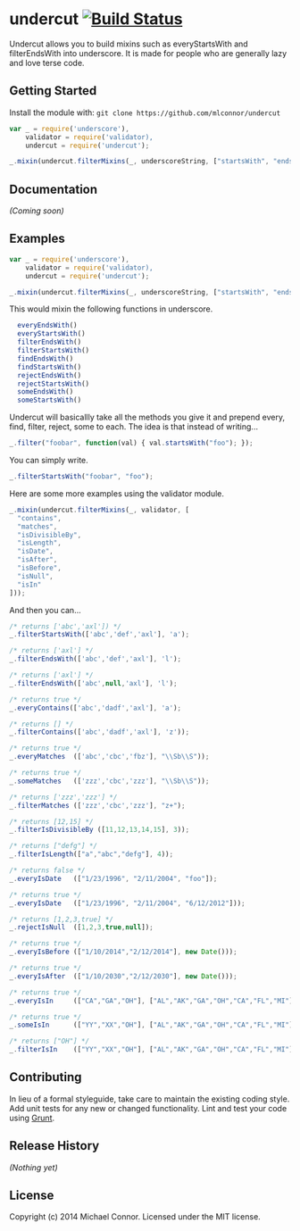 # undercut [![Build Status](https://secure.travis-ci.org/mlconnor/undercut.png?branch=master)](http://travis-ci.org/mlconnor/undercut)

Undercut allows you to build mixins such as everyStartsWith and filterEndsWith into underscore.  It is made for people who are generally lazy and love terse code.

## Getting Started
Install the module with: `git clone https://github.com/mlconnor/undercut`

```javascript
var _ = require('underscore'),
    validator = require('validator),
    undercut = require('undercut');

_.mixin(undercut.filterMixins(_, underscoreString, ["startsWith", "endsWith"]));
```

## Documentation
_(Coming soon)_

## Examples

```js
var _ = require('underscore'),
    validator = require('validator),
    undercut = require('undercut');

_.mixin(undercut.filterMixins(_, underscoreString, ["startsWith", "endsWith"]));
```
This would mixin the following functions in underscore.

```js
  everyEndsWith()
  everyStartsWith()
  filterEndsWith()
  filterStartsWith()
  findEndsWith()
  findStartsWith()
  rejectEndsWith()
  rejectStartsWith()
  someEndsWith()
  someStartsWith() 
```

Undercut will basicallly take all the methods you give it and prepend every, find, filter, reject, some to each.  The idea is that instead of writing...

```js
_.filter("foobar", function(val) { val.startsWith("foo"); });
```

You can simply write.

```js
_.filterStartsWith("foobar", "foo");
```

Here are some more examples using the validator module.

```js
_.mixin(undercut.filterMixins(_, validator, [
  "contains",
  "matches",
  "isDivisibleBy",
  "isLength",
  "isDate",
  "isAfter",
  "isBefore",
  "isNull",
  "isIn"
]));
```

And then you can...

```js
/* returns ['abc','axl']) */
_.filterStartsWith(['abc','def','axl'], 'a');

/* returns ['axl'] */
_.filterEndsWith(['abc','def','axl'], 'l');

/* returns ['axl'] */
_.filterEndsWith(['abc',null,'axl'], 'l');

/* returns true */
_.everyContains(['abc','dadf','axl'], 'a');

/* returns [] */
_.filterContains(['abc','dadf','axl'], 'z'));

/* returns true */
_.everyMatches  (['abc','cbc','fbz'], "\\Sb\\S"));

/* returns true */
_.someMatches   (['zzz','cbc','zzz'], "\\Sb\\S"));

/* returns ['zzz','zzz'] */
_.filterMatches (['zzz','cbc','zzz'], "z+");

/* returns [12,15] */
_.filterIsDivisibleBy ([11,12,13,14,15], 3));

/* returns ["defg"] */
_.filterIsLength(["a","abc","defg"], 4));

/* returns false */
_.everyIsDate   (["1/23/1996", "2/11/2004", "foo"]);

/* returns true */
_.everyIsDate   (["1/23/1996", "2/11/2004", "6/12/2012"]));

/* returns [1,2,3,true] */
_.rejectIsNull  ([1,2,3,true,null]);

/* returns true */
_.everyIsBefore (["1/10/2014","2/12/2014"], new Date()));

/* returns true */
_.everyIsAfter  (["1/10/2030","2/12/2030"], new Date()));

/* returns true */
_.everyIsIn     (["CA","GA","OH"], ["AL","AK","GA","OH","CA","FL","MI"]));

/* returns true */
_.someIsIn      (["YY","XX","OH"], ["AL","AK","GA","OH","CA","FL","MI"]));

/* returns ["OH"] */
_.filterIsIn    (["YY","XX","OH"], ["AL","AK","GA","OH","CA","FL","MI"]);
```

## Contributing
In lieu of a formal styleguide, take care to maintain the existing coding style. Add unit tests for any new or changed functionality. Lint and test your code using [Grunt](http://gruntjs.com/).

## Release History
_(Nothing yet)_

## License
Copyright (c) 2014 Michael Connor. Licensed under the MIT license.
